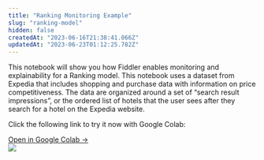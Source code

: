 ```yaml
---
title: "Ranking Monitoring Example"
slug: "ranking-model"
hidden: false
createdAt: "2023-06-16T21:38:41.066Z"
updatedAt: "2023-06-23T01:12:25.782Z"
---
```

This notebook will show you how Fiddler enables monitoring and explainability for a Ranking model. This notebook uses a dataset from Expedia that includes shopping and purchase data with information on price competitiveness. The data are organized around a set of “search result impressions”, or the ordered list of hotels that the user sees after they search for a hotel on the Expedia website.

Click the following link to try it now with Google Colab:

<div class="colab-box">
    <a href="https://colab.research.google.com/github/fiddler-labs/fiddler-examples/blob/main/quickstart/Fiddler_Quickstart_Ranking_Model.ipynb" target="_blank">
        <div>
            Open in Google Colab →
        </div>
    </a>
    <div>
            <img src="https://colab.research.google.com/img/colab_favicon_256px.png" />
    </div>
</div>